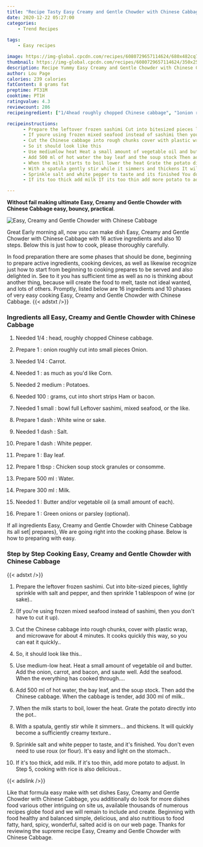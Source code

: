 ```yaml
---
title: "Recipe Tasty Easy Creamy and Gentle Chowder with Chinese Cabbage"
date: 2020-12-22 05:27:00
categories:
    - Trend Recipes
    
tags:
    - Easy recipes

image: https://img-global.cpcdn.com/recipes/6080729657114624/680x482cq70/easy-creamy-and-gentle-chowder-with-chinese-cabbage-recipe-main-photo.jpg
thumbnail: https://img-global.cpcdn.com/recipes/6080729657114624/350x250cq70/easy-creamy-and-gentle-chowder-with-chinese-cabbage-recipe-main-photo.jpg
description: Recipe Yummy Easy Creamy and Gentle Chowder with Chinese Cabbage with 16 ingredients and 10 stages of easy cooking.
author: Lou Page
calories: 239 calories
fatContent: 8 grams fat
preptime: PT31M
cooktime: PT1H
ratingvalue: 4.3
reviewcount: 286
recipeingredient: ["1/4head roughly chopped Chinese cabbage", "1onion roughly cut into small pieces Onion", "1/4Carrot", "1as much as youd like Corn", "2 mediumPotatoes", "100grams cut into short strips Ham or bacon", "1 smallbowl full Leftover sashimi mixed seafood or the like", "1 dashWhite wine or sake", "1 dashSalt", "1 dashWhite pepper", "1Bay leaf", "1 tbspChicken soup stock granules or consomme", "500 mlWater", "300 mlMilk", "1Butter andor vegetable oil a small amount of each", "1Green onions or parsley optional"]

recipeinstructions: 
      - Prepare the leftover frozen sashimi Cut into bitesized pieces lightly sprinkle with salt and pepper and then sprinkle 1 tablespoon of wine or sake 
      - If youre using frozen mixed seafood instead of sashimi then you dont have to cut it up 
      - Cut the Chinese cabbage into rough chunks cover with plastic wrap and microwave for about 4 minutes It cooks quickly this way so you can eat it quickly 
      - So it should look like this 
      - Use mediumlow heat Heat a small amount of vegetable oil and butter Add the onion carrot and bacon and saute well Add the seafood When the everything has cooked through 
      - Add 500 ml of hot water the bay leaf and the soup stock Then add the Chinese cabbage When the cabbage is tender add 300 ml of milk 
      - When the milk starts to boil lower the heat Grate the potato directly into the pot 
      - With a spatula gently stir while it simmers and thickens It will quickly become a sufficiently creamy texture 
      - Sprinkle salt and white pepper to taste and its finished You dont even need to use roux or flour Its easy and light on the stomach 
      - If its too thick add milk If its too thin add more potato to adjust In Step 5 cooking with rice is also delicious

---
```




**Without fail making ultimate Easy, Creamy and Gentle Chowder with Chinese Cabbage easy, bouncy, practical**. 


![Easy, Creamy and Gentle Chowder with Chinese Cabbage](https://img-global.cpcdn.com/recipes/6080729657114624/680x482cq70/easy-creamy-and-gentle-chowder-with-chinese-cabbage-recipe-main-photo.jpg "Easy, Creamy and Gentle Chowder with Chinese Cabbage")




Great Early morning all, now you can make dish Easy, Creamy and Gentle Chowder with Chinese Cabbage with 16 active ingredients and also 10 steps. Below this is just how to cook, please thoroughly carefully.

In food preparation there are some phases that should be done, beginning to prepare active ingredients, cooking devices, as well as likewise recognize just how to start from beginning to cooking prepares to be served and also delighted in. See to it you has sufficient time as well as no is thinking about another thing, because will create the food to melt, taste not ideal wanted, and lots of others. Promptly, listed below are 16 ingredients and 10 phases of very easy cooking Easy, Creamy and Gentle Chowder with Chinese Cabbage.
{{< adstxt />}}

### Ingredients all Easy, Creamy and Gentle Chowder with Chinese Cabbage


1. Needed 1/4 : head, roughly chopped Chinese cabbage.

1. Prepare 1 : onion roughly cut into small pieces Onion.

1. Needed 1/4 : Carrot.

1. Needed 1 : as much as you&#39;d like Corn.

1. Needed 2 medium : Potatoes.

1. Needed 100 : grams, cut into short strips Ham or bacon.

1. Needed 1 small : bowl full Leftover sashimi, mixed seafood, or the like.

1. Prepare 1 dash : White wine or sake.

1. Needed 1 dash : Salt.

1. Prepare 1 dash : White pepper.

1. Prepare 1 : Bay leaf.

1. Prepare 1 tbsp : Chicken soup stock granules or consomme.

1. Prepare 500 ml : Water.

1. Prepare 300 ml : Milk.

1. Needed 1 : Butter and/or vegetable oil (a small amount of each).

1. Prepare 1 : Green onions or parsley (optional).



If all ingredients Easy, Creamy and Gentle Chowder with Chinese Cabbage its all set| prepares}, We are going right into the cooking phase. Below is how to preparing with easy.

### Step by Step Cooking Easy, Creamy and Gentle Chowder with Chinese Cabbage

{{< adstxt />}}


1. Prepare the leftover frozen sashimi. Cut into bite-sized pieces, lightly sprinkle with salt and pepper, and then sprinkle 1 tablespoon of wine (or sake)..



1. (If you&#39;re using frozen mixed seafood instead of sashimi, then you don&#39;t have to cut it up).



1. Cut the Chinese cabbage into rough chunks, cover with plastic wrap, and microwave for about 4 minutes. It cooks quickly this way, so you can eat it quickly..



1. So, it should look like this..



1. Use medium-low heat. Heat a small amount of vegetable oil and butter. Add the onion, carrot, and bacon, and saute well. Add the seafood. When the everything has cooked through....



1. Add 500 ml of hot water, the bay leaf, and the soup stock. Then add the Chinese cabbage. When the cabbage is tender, add 300 ml of milk..



1. When the milk starts to boil, lower the heat. Grate the potato directly into the pot..



1. With a spatula, gently stir while it simmers... and thickens. It will quickly become a sufficiently creamy texture..



1. Sprinkle salt and white pepper to taste, and it&#39;s finished. You don&#39;t even need to use roux (or flour). It&#39;s easy and light on the stomach..



1. If it&#39;s too thick, add milk. If it&#39;s too thin, add more potato to adjust. In Step 5, cooking with rice is also delicious..





{{< adslink />}}

Like that formula easy make with set dishes Easy, Creamy and Gentle Chowder with Chinese Cabbage, you additionally do look for more dishes food various other intriguing on site us, available thousands of numerous recipes globe food and we will remain to include and create. Beginning with food healthy and balanced simple, delicious, and also nutritious to food fatty, hard, spicy, wonderful, salted acid is on our web page. Thanks for reviewing the supreme recipe Easy, Creamy and Gentle Chowder with Chinese Cabbage.
